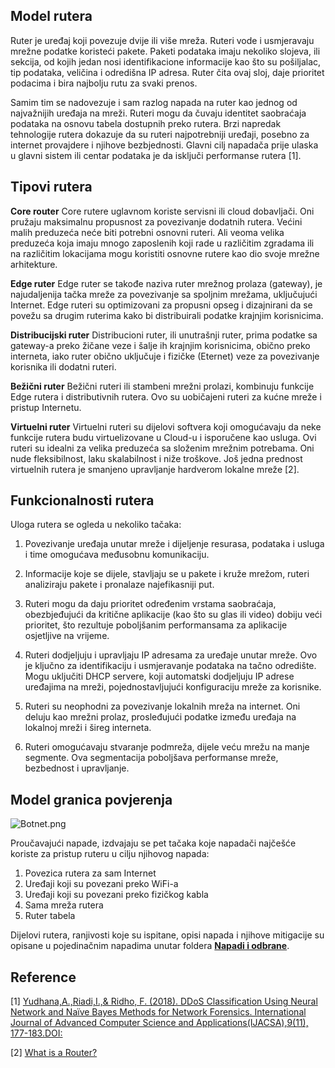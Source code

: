 ## Model rutera

Ruter je uređaj koji povezuje dvije ili više mreža. Ruteri vode i usmjeravaju mrežne podatke koristeći pakete. Paketi podataka imaju nekoliko slojeva, ili sekcija, od kojih jedan nosi identifikacione informacije kao što su pošiljalac, tip podataka, veličina i odredišna IP adresa. Ruter čita ovaj sloj, daje prioritet podacima i bira najbolju rutu za svaki prenos.

Samim tim se nadovezuje i sam razlog napada na ruter kao jednog od najvažnijih uređaja na mreži. Ruteri mogu da čuvaju identitet saobraćaja podataka na osnovu tabela dostupnih preko rutera. Brzi napredak tehnologije rutera dokazuje da su ruteri najpotrebniji uređaji, posebno za internet provajdere i njihove bezbjednosti. Glavni cilj napadača prije ulaska u glavni sistem ili centar podataka je da isključi performanse rutera [1].

## Tipovi rutera

**Core router**
Core rutere uglavnom koriste servisni ili cloud dobavljači. Oni pružaju maksimalnu propusnost za povezivanje dodatnih rutera. Većini malih preduzeća neće biti potrebni osnovni ruteri. Ali veoma velika preduzeća koja imaju mnogo zaposlenih koji rade u različitim zgradama ili na različitim lokacijama mogu koristiti osnovne rutere kao dio svoje mrežne arhitekture.

**Edge ruter**
Edge ruter se takođe naziva ruter mrežnog prolaza (gateway), je najudaljenija tačka mreže za povezivanje sa spoljnim mrežama, uključujući Internet. Edge ruteri su optimizovani za propusni opseg i dizajnirani da se povežu sa drugim ruterima kako bi distribuirali podatke krajnjim korisnicima.

**Distribucijski ruter**
Distribucioni ruter, ili unutrašnji ruter, prima podatke sa gateway-a preko žičane veze i šalje ih krajnjim korisnicima, obično preko interneta, iako ruter obično uključuje i fizičke (Eternet) veze za povezivanje korisnika ili dodatni ruteri.

**Bežični ruter**
Bežični ruteri ili stambeni mrežni prolazi, kombinuju funkcije Edge rutera i distributivnih rutera. Ovo su uobičajeni ruteri za kućne mreže i pristup Internetu.

**Virtuelni ruter**
Virtuelni ruteri su dijelovi softvera koji omogućavaju da neke funkcije rutera budu virtuelizovane u Cloud-u i isporučene kao usluga. Ovi ruteri su idealni za velika preduzeća sa složenim mrežnim potrebama. Oni nude fleksibilnost, laku skalabilnost i niže troškove. Još jedna prednost virtuelnih rutera je smanjeno upravljanje hardverom lokalne mreže [2].

## Funkcionalnosti rutera

Uloga rutera se ogleda u nekoliko tačaka:

1. Povezivanje uređaja unutar mreže i dijeljenje resurasa, podataka i usluga i time omogućava međusobnu komunikaciju.

2. Informacije koje se dijele, stavljaju se u pakete i kruže mrežom, ruteri analiziraju pakete i pronalaze najefikasniji put.

3. Ruteri mogu da daju prioritet određenim vrstama saobraćaja, obezbjeđujući da kritične aplikacije (kao što su glas ili video) dobiju veći prioritet, što rezultuje poboljšanim performansama za aplikacije osjetljive na vrijeme.

4. Ruteri dodjeljuju i upravljaju IP adresama za uređaje unutar mreže. Ovo je ključno za identifikaciju i usmjeravanje podataka na tačno odredište. Mogu uključiti DHCP servere, koji automatski dodjeljuju IP adrese uređajima na mreži, pojednostavljujući konfiguraciju mreže za korisnike.

5. Ruteri su neophodni za povezivanje lokalnih mreža na internet. Oni deluju kao mrežni prolaz, prosleđujući podatke između uređaja na lokalnoj mreži i šireg interneta.

6. Ruteri omogućavaju stvaranje podmreža, dijele veću mrežu na manje segmente. Ova segmentacija poboljšava performanse mreže, bezbednost i upravljanje.

## Model granica povjerenja

![Botnet.png](./../Images/ModelPretnji.png)

Proučavajući napade, izdvajaju se pet tačaka koje napadači najčešće koriste za pristup ruteru u cilju njihovog napada:

1.  Povezica rutera za sam Internet
2.  Uređaji koji su povezani preko WiFi-a
3.  Uređaji koji su povezani preko fizičkog kabla
4.  Sama mreža rutera
5.  Ruter tabela

Dijelovi rutera, ranjivosti koje su ispitane, opisi napada i njihove mitigacije su opisane u pojedinačnim napadima unutar foldera <a href="./Napadi i odbrane">**Napadi i odbrane**</a>.

## Reference

[1] [Yudhana,A.,Riadi,I.,& Ridho, F. (2018). DDoS Classification Using Neural Network and Naïve Bayes Methods for Network Forensics. International Journal of Advanced Computer Science and Applications(IJACSA),9(11), 177-183.DOI:](https://thesai.org/Publications/ViewPaper?Volume=9&Issue=11&Code=ijacsa&SerialNo=25)

[2] [What is a Router?](https://www.cisco.com/c/en/us/solutions/small-business/resource-center/networking/what-is-a-router.html)
